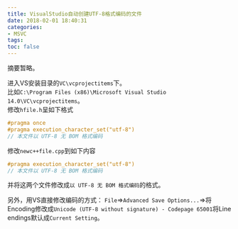 ```yaml
---
title: VisualStudio自动创建UTF-8格式编码的文件
date: 2018-02-01 18:40:31
categories:
- MSVC
tags:
toc: false
---
```

摘要暂略。  
<!-- more -->

进入VS安装目录的`VC\vcprojectitems`下。  
比如`C:\Program Files (x86)\Microsoft Visual Studio 14.0\VC\vcprojectitems`。  
修改`hfile.h`呈如下格式
```C++
#pragma once
#pragma execution_character_set("utf-8")
// 本文件以 UTF-8 无 BOM 格式编码
```
修改`newc++file.cpp`到如下内容
```C++
#pragma execution_character_set("utf-8")
// 本文件以 UTF-8 无 BOM 格式编码
```
并将这两个文件修改成`以 UTF-8 无 BOM 格式编码`的格式。

另外，用VS直接修改编码的方式：
`File`=>`Advanced Save Options...`=>将Encoding修改成`Unicode (UTF-8 without signature) - Codepage 65001`将Line endings默认成`Current Setting`。  
